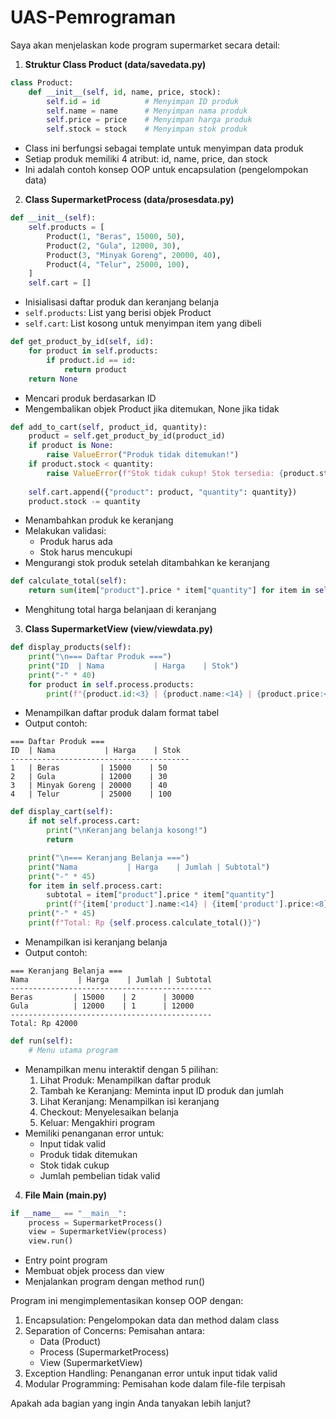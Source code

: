 # UAS-Pemrograman

Saya akan menjelaskan kode program supermarket secara detail:

1. **Struktur Class Product (data/savedata.py)**
```python
class Product:
    def __init__(self, id, name, price, stock):
        self.id = id          # Menyimpan ID produk
        self.name = name      # Menyimpan nama produk
        self.price = price    # Menyimpan harga produk
        self.stock = stock    # Menyimpan stok produk
```
- Class ini berfungsi sebagai template untuk menyimpan data produk
- Setiap produk memiliki 4 atribut: id, name, price, dan stock
- Ini adalah contoh konsep OOP untuk encapsulation (pengelompokan data)

2. **Class SupermarketProcess (data/prosesdata.py)**
```python
def __init__(self):
    self.products = [
        Product(1, "Beras", 15000, 50),
        Product(2, "Gula", 12000, 30),
        Product(3, "Minyak Goreng", 20000, 40),
        Product(4, "Telur", 25000, 100),
    ]
    self.cart = []
```
- Inisialisasi daftar produk dan keranjang belanja
- `self.products`: List yang berisi objek Product
- `self.cart`: List kosong untuk menyimpan item yang dibeli

```python
def get_product_by_id(self, id):
    for product in self.products:
        if product.id == id:
            return product
    return None
```
- Mencari produk berdasarkan ID
- Mengembalikan objek Product jika ditemukan, None jika tidak

```python
def add_to_cart(self, product_id, quantity):
    product = self.get_product_by_id(product_id)
    if product is None:
        raise ValueError("Produk tidak ditemukan!")
    if product.stock < quantity:
        raise ValueError(f"Stok tidak cukup! Stok tersedia: {product.stock}")
    
    self.cart.append({"product": product, "quantity": quantity})
    product.stock -= quantity
```
- Menambahkan produk ke keranjang
- Melakukan validasi:
  - Produk harus ada
  - Stok harus mencukupi
- Mengurangi stok produk setelah ditambahkan ke keranjang

```python
def calculate_total(self):
    return sum(item["product"].price * item["quantity"] for item in self.cart)
```
- Menghitung total harga belanjaan di keranjang

3. **Class SupermarketView (view/viewdata.py)**
```python
def display_products(self):
    print("\n=== Daftar Produk ===")
    print("ID  | Nama           | Harga    | Stok")
    print("-" * 40)
    for product in self.process.products:
        print(f"{product.id:<3} | {product.name:<14} | {product.price:<8} | {product.stock}")
```
- Menampilkan daftar produk dalam format tabel
- Output contoh:
```
=== Daftar Produk ===
ID  | Nama           | Harga    | Stok
----------------------------------------
1   | Beras         | 15000    | 50
2   | Gula          | 12000    | 30
3   | Minyak Goreng | 20000    | 40
4   | Telur         | 25000    | 100
```

```python
def display_cart(self):
    if not self.process.cart:
        print("\nKeranjang belanja kosong!")
        return

    print("\n=== Keranjang Belanja ===")
    print("Nama           | Harga    | Jumlah | Subtotal")
    print("-" * 45)
    for item in self.process.cart:
        subtotal = item["product"].price * item["quantity"]
        print(f"{item['product'].name:<14} | {item['product'].price:<8} | {item['quantity']:<6} | {subtotal}")
    print("-" * 45)
    print(f"Total: Rp {self.process.calculate_total()}")
```
- Menampilkan isi keranjang belanja
- Output contoh:
```
=== Keranjang Belanja ===
Nama           | Harga    | Jumlah | Subtotal
---------------------------------------------
Beras         | 15000    | 2      | 30000
Gula          | 12000    | 1      | 12000
---------------------------------------------
Total: Rp 42000
```

```python
def run(self):
    # Menu utama program
```
- Menampilkan menu interaktif dengan 5 pilihan:
  1. Lihat Produk: Menampilkan daftar produk
  2. Tambah ke Keranjang: Meminta input ID produk dan jumlah
  3. Lihat Keranjang: Menampilkan isi keranjang
  4. Checkout: Menyelesaikan belanja
  5. Keluar: Mengakhiri program
- Memiliki penanganan error untuk:
  - Input tidak valid
  - Produk tidak ditemukan
  - Stok tidak cukup
  - Jumlah pembelian tidak valid

4. **File Main (main.py)**
```python
if __name__ == "__main__":
    process = SupermarketProcess()
    view = SupermarketView(process)
    view.run()
```
- Entry point program
- Membuat objek process dan view
- Menjalankan program dengan method run()

Program ini mengimplementasikan konsep OOP dengan:
1. Encapsulation: Pengelompokan data dan method dalam class
2. Separation of Concerns: Pemisahan antara:
   - Data (Product)
   - Process (SupermarketProcess)
   - View (SupermarketView)
3. Exception Handling: Penanganan error untuk input tidak valid
4. Modular Programming: Pemisahan kode dalam file-file terpisah

Apakah ada bagian yang ingin Anda tanyakan lebih lanjut?